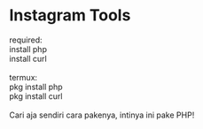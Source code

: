 # Instagram Tools
required:<br>
install php<br>
install curl<br>
<br>
termux:<br>
pkg install php<br>
pkg install curl<br>
<br>
Cari aja sendiri cara pakenya, intinya ini pake PHP!
